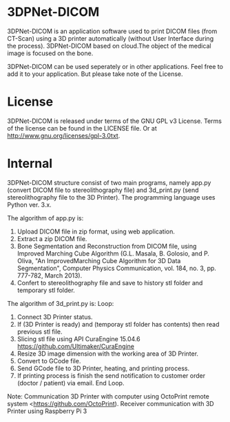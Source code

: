 # 3DPNet-DICOM
  3DPNet-DICOM is an application software used to print DICOM files (from CT-Scan) using a 3D printer automatically 
(without User Interface during the process). 3DPNet-DICOM based on cloud.The object of the medical image is focused on the bone. 

  3DPNet-DICOM can be used seperately or in other applications. Feel free to add it to your application. 
But please take note of the License.

# License
  3DPNet-DICOM is released under terms of the GNU GPL v3 License. Terms of the license can be found in the LICENSE file. 
Or at http://www.gnu.org/licenses/gpl-3.0txt.

# Internal
  3DPNet-DICOM structure consist of two main programs, namely app.py (convert DICOM file to stereolithography file) 
and 3d_print.py (send stereolithography file to the 3D Printer). The programming language uses Python ver. 3.x.
  
  The algorithm of app.py is:
  1. Upload DICOM file in zip format, using web application.
  2. Extract a zip DICOM file.
  3. Bone Segmentation and Reconstruction from DICOM file, using Improved Marching Cube Algorithm (G.L. Masala, B. Golosio, 
     and P. Oliva, "An ImprovedMarching Cube Algorithm for 3D Data Segmentation", Computer Physics Communication, vol. 184, 
     no. 3, pp. 777-782, March 2013).
  4. Confert to stereolithography file and save to history stl folder and temporary stl folder.

  The algorithm of 3d_print.py is:
  Loop:
  1. Connect 3D Printer status.
  2. If (3D Printer is ready) and (temporay stl folder has contents) then read previous stl file.
  3. Slicing stl file using API CuraEngine 15.04.6 <https://github.com/Ultimaker/CuraEngine>
  4. Resize 3D image dimension with the working area of 3D Printer.
  5. Convert to GCode file.
  6. Send GCode file to 3D Printer, heating, and printing process.
  7. If printing process is finish the send notification to customer order (doctor / patient) via email.
  End Loop.
  
Note: Communication 3D Printer with computer using OctoPrint remote system <https://github.com/OctoPrint). 
      Receiver communication with 3D Printer using Raspberry Pi 3 
